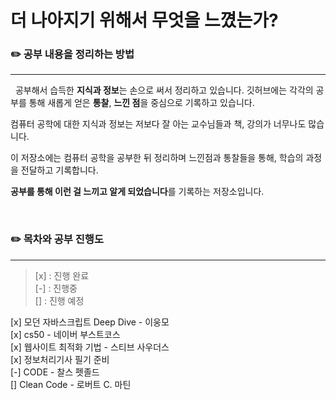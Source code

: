 # **더 나아지기 위해서 무엇을 느꼈는가?**

### ✏️ 공부 내용을 정리하는 방법

---

&nbsp; 공부해서 습득한 **지식과 정보**는 손으로 써서 정리하고 있습니다. 깃허브에는 각각의 공부를 통해 새롭게 얻은 **통찰**, **느낀 점**을 중심으로 기록하고 있습니다.

컴퓨터 공학에 대한 지식과 정보는 저보다 잘 아는 교수님들과 책, 강의가 너무나도 많습니다.

이 저장소에는 컴퓨터 공학을 공부한 뒤 정리하며 느낀점과 통찰들을 통해, 학습의 과정을 전달하고 기록합니다.

**공부를 통해 이런 걸 느끼고 알게 되었습니다**를 기록하는 저장소입니다.

</br>

### ✏️ 목차와 공부 진행도

---

> [x] : 진행 완료  
> [-] : 진행중  
> [] : 진행 예정

[x] 모던 자바스크립트 Deep Dive - 이웅모  
[x] cs50 - 네이버 부스트코스  
[x] 웹사이트 최적화 기법 - 스티브 사우더스  
[x] 정보처리기사 필기 준비  
[-] CODE - 찰스 펫졸드  
[] Clean Code - 로버트 C. 마틴
